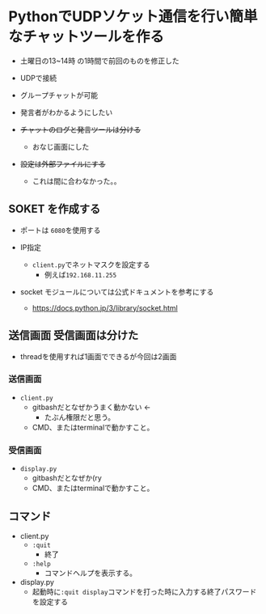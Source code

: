 # PythonでUDPソケット通信を行い簡単なチャットツールを作る

* 土曜日の13~14時 の1時間で前回のものを修正した

* UDPで接続
* グループチャットが可能
* 発言者がわかるようにしたい
* ~~チャットのログと発言ツールは分ける~~
    * おなじ画面にした
* ~~設定は外部ファイルにする~~
    * これは間に合わなかった。。

## SOKET を作成する

* ポートは `6080`を使用する
* IP指定
    * `client.py`でネットマスクを設定する
        * 例えば`192.168.11.255`

* socket モジュールについては公式ドキュメントを参考にする
    * https://docs.python.jp/3/library/socket.html

## 送信画面 受信画面は分けた

* threadを使用すれば1画面でできるが今回は2画面

### 送信画面
* `client.py`
    * gitbashだとなぜかうまく動かない ←
        * たぶん権限だと思う。
    * CMD、またはterminalで動かすこと。

### 受信画面
* `display.py`
    * gitbashだとなぜか(ry
    * CMD、またはterminalで動かすこと。

## コマンド
* client.py
    * `:quit`
        * 終了
    * `:help`
        * コマンドヘルプを表示する。
* display.py
    * 起動時に`:quit display`コマンドを打った時に入力する終了パスワードを設定する
